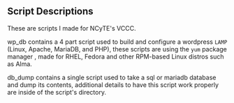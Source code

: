## Script Descriptions

These are scripts I made for NCyTE's VCCC. 

wp_db contains a 4 part script used to build and configure a wordpress `LAMP` (Linux, Apache, MariaDB, and PHP), these scripts are using the `yum` package manager , made for RHEL, Fedora and other RPM-based Linux distros such as Alma.  

db_dump contains a single script used to take a sql or mariadb database and dump its contents, additional details to have this script work properly are inside of the script's directory.
